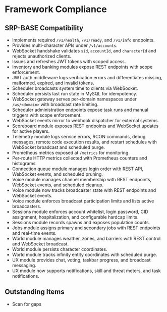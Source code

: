 # Framework Compliance

## SRP-BASE Compatibility
- Implements required `/v1/health`, `/v1/ready`, and `/v1/info` endpoints.
- Provides multi-character APIs under `/v1/accounts`.
- WebSocket handshake validates `sid`, `accountId`, and `characterId` and rejects unauthorized clients.
- Issues and refreshes JWT tokens with scoped access.
- Inventory and banking modules expose REST endpoints with scope enforcement.
- JWT auth middleware logs verification errors and differentiates missing, malformed, expired, and invalid tokens.
- Scheduler broadcasts system time to clients via WebSocket.
- Scheduler persists last run state in MySQL for idempotency.
- WebSocket gateway serves per-domain namespaces under `/ws/<domain>` with broadcast rate limiting.
- Scheduler administration endpoints expose task runs and manual triggers with scope enforcement.
- WebSocket events mirror to webhook dispatcher for external systems.
- Scoreboard module exposes REST endpoints and WebSocket updates for active players.
- Telemetry module logs service errors, RCON commands, debug messages, remote code execution results, and restart schedules with WebSocket broadcast and scheduled purge.
- Prometheus metrics exposed at `/metrics` for monitoring.
- Per-route HTTP metrics collected with Prometheus counters and histograms.
- Connection queue module manages login order with REST API, WebSocket events, and scheduled pruning.
- Voice module manages channel membership with REST endpoints, WebSocket events, and scheduled cleanup.
- Voice module now tracks broadcaster state with REST endpoints and WebSocket events.
- Voice module enforces broadcast participation limits and lists active broadcasters.
- Sessions module enforces account whitelist, login password, CID assignment, hospitalization, and configurable hardcap limits.
- Sessions module records spawns and exposes population counts.
- Jobs module assigns primary and secondary jobs with REST endpoints and real-time events.
- World module manages weather, zones, and barriers with REST control and WebSocket broadcast.
- World module persists character coordinates.
- World module tracks infinity entity coordinates with scheduled purge.
- UX module provides chat, voting, taskbar progress, and broadcast messaging.
- UX module now supports notifications, skill and threat meters, and task notifications.

## Outstanding Items
- Scan for gaps